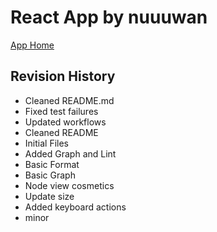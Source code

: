 # React App by nuuuwan

[App Home](https://nuuuwan.github.io/nuwan_org)

## Revision History
  * Cleaned README.md
  * Fixed test failures
  * Updated workflows
  * Cleaned README
  * Initial Files
  * Added Graph and Lint
  * Basic Format
  * Basic Graph
  * Node view cosmetics
  * Update size
  * Added keyboard actions
  * minor
